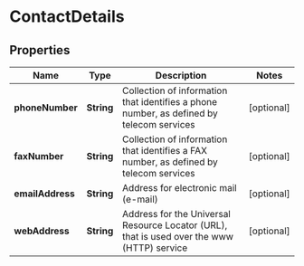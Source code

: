 
# ContactDetails

## Properties
Name | Type | Description | Notes
------------ | ------------- | ------------- | -------------
**phoneNumber** | **String** | Collection of information that identifies a phone number, as defined by telecom services |  [optional]
**faxNumber** | **String** | Collection of information that identifies a FAX number, as defined by telecom services |  [optional]
**emailAddress** | **String** | Address for electronic mail (e-mail) |  [optional]
**webAddress** | **String** | Address for the Universal Resource Locator (URL), that is used over the www (HTTP) service |  [optional]



